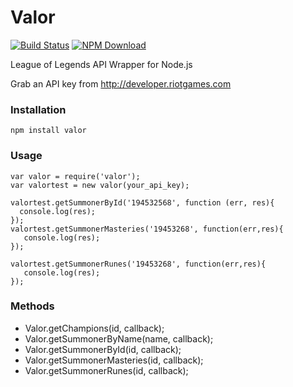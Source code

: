 Valor
=====
[![Build Status](https://travis-ci.org/ashishdatta/Valor.svg?branch=master)](https://travis-ci.org/ashishdatta/Valor)
[![NPM Download](https://nodei.co/npm/valor.png?downloads=true)](https://www.npmjs.org/package/valor)

League of Legends API Wrapper for Node.js

Grab an API key from http://developer.riotgames.com
### Installation
```
npm install valor
```
### Usage
```
var valor = require('valor');
var valortest = new valor(your_api_key);

valortest.getSummonerById('194532568', function (err, res){
  console.log(res);
});
valortest.getSummonerMasteries('19453268', function(err,res){
   console.log(res);
});

valortest.getSummonerRunes('19453268', function(err,res){
   console.log(res);
});

```


### Methods
- Valor.getChampions(id, callback);
- Valor.getSummonerByName(name, callback);
- Valor.getSummonerById(id, callback);
- Valor.getSummonerMasteries(id, callback);
- Valor.getSummonerRunes(id, callback);

